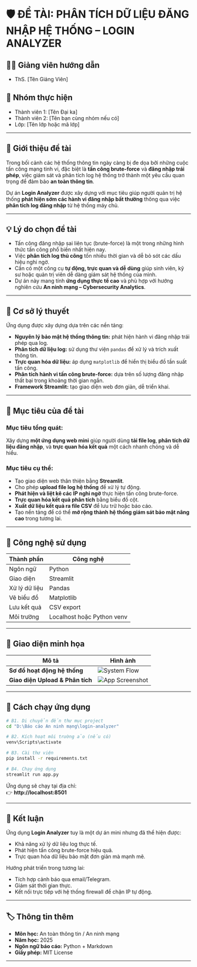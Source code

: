 # 🛡️ ĐỀ TÀI: PHÂN TÍCH DỮ LIỆU ĐĂNG NHẬP HỆ THỐNG – LOGIN ANALYZER

## 👨‍🏫 Giảng viên hướng dẫn
- ThS. [Tên Giảng Viên]

## 👥 Nhóm thực hiện
- Thành viên 1: [Tên Đại ka]  
- Thành viên 2: [Tên bạn cùng nhóm nếu có]  
- Lớp: [Tên lớp hoặc mã lớp]

---

## 🧭 Giới thiệu đề tài

Trong bối cảnh các hệ thống thông tin ngày càng bị đe dọa bởi những cuộc tấn công mạng tinh vi, đặc biệt là **tấn công brute-force** và **đăng nhập trái phép**, việc giám sát và phân tích log hệ thống trở thành một yêu cầu quan trọng để đảm bảo **an toàn thông tin**.

Dự án **Login Analyzer** được xây dựng với mục tiêu giúp người quản trị hệ thống **phát hiện sớm các hành vi đăng nhập bất thường** thông qua việc **phân tích log đăng nhập** từ hệ thống máy chủ.

---

## 💡 Lý do chọn đề tài

- Tấn công đăng nhập sai liên tục (brute-force) là một trong những hình thức tấn công phổ biến nhất hiện nay.  
- Việc **phân tích log thủ công** tốn nhiều thời gian và dễ bỏ sót các dấu hiệu nghi ngờ.  
- Cần có một công cụ **tự động, trực quan và dễ dùng** giúp sinh viên, kỹ sư hoặc quản trị viên dễ dàng giám sát hệ thống của mình.  
- Dự án này mang tính **ứng dụng thực tế cao** và phù hợp với hướng nghiên cứu **An ninh mạng – Cybersecurity Analytics**.

---

## 🧠 Cơ sở lý thuyết

Ứng dụng được xây dựng dựa trên các nền tảng:
- **Nguyên lý bảo mật hệ thống thông tin:** phát hiện hành vi đăng nhập trái phép qua log.  
- **Phân tích dữ liệu log:** sử dụng thư viện `pandas` để xử lý và trích xuất thông tin.  
- **Trực quan hóa dữ liệu:** áp dụng `matplotlib` để hiển thị biểu đồ tần suất tấn công.  
- **Phân tích hành vi tấn công brute-force:** dựa trên số lượng đăng nhập thất bại trong khoảng thời gian ngắn.  
- **Framework Streamlit:** tạo giao diện web đơn giản, dễ triển khai.

---

## 🎯 Mục tiêu của đề tài

### Mục tiêu tổng quát:
Xây dựng **một ứng dụng web mini** giúp người dùng **tải file log**, **phân tích dữ liệu đăng nhập**, và **trực quan hóa kết quả** một cách nhanh chóng và dễ hiểu.

### Mục tiêu cụ thể:
- Tạo giao diện web thân thiện bằng **Streamlit**.  
- Cho phép **upload file log hệ thống** để xử lý tự động.  
- **Phát hiện và liệt kê các IP nghi ngờ** thực hiện tấn công brute-force.  
- **Trực quan hóa kết quả phân tích** bằng biểu đồ cột.  
- **Xuất dữ liệu kết quả ra file CSV** để lưu trữ hoặc báo cáo.  
- Tạo nền tảng để có thể **mở rộng thành hệ thống giám sát bảo mật nâng cao** trong tương lai.

---

## 🧩 Công nghệ sử dụng

| Thành phần | Công nghệ |
|-------------|------------|
| Ngôn ngữ | Python |
| Giao diện | Streamlit |
| Xử lý dữ liệu | Pandas |
| Vẽ biểu đồ | Matplotlib |
| Lưu kết quả | CSV export |
| Môi trường | Localhost hoặc Python venv |

---

## 📸 Giao diện minh họa

| Mô tả | Hình ảnh |
|-------|-----------|
| **Sơ đồ hoạt động hệ thống** | ![System Flow](A_flowchart_diagram_illustrates_a_"Login_Analyzer".png) |
| **Giao diện Upload & Phân tích** | ![App Screenshot](https://via.placeholder.com/600x350?text=Login+Analyzer+App+UI) |

---

## 🔧 Cách chạy ứng dụng

```bash
# B1. Di chuyển đến thư mục project
cd "D:\Báo cáo An ninh mạng\login-analyzer"

# B2. Kích hoạt môi trường ảo (nếu có)
venv\Scripts\activate

# B3. Cài thư viện
pip install -r requirements.txt

# B4. Chạy ứng dụng
streamlit run app.py
```

Ứng dụng sẽ chạy tại địa chỉ:  
👉 **http://localhost:8501**

---

## 🧾 Kết luận

Ứng dụng **Login Analyzer** tuy là một dự án mini nhưng đã thể hiện được:
- Khả năng xử lý dữ liệu log thực tế.
- Phát hiện tấn công brute-force hiệu quả.
- Trực quan hóa dữ liệu bảo mật đơn giản mà mạnh mẽ.

Hướng phát triển trong tương lai:
- Tích hợp cảnh báo qua email/Telegram.  
- Giám sát thời gian thực.  
- Kết nối trực tiếp với hệ thống firewall để chặn IP tự động.

---

## 🏷️ Thông tin thêm

- **Môn học:** An toàn thông tin / An ninh mạng  
- **Năm học:** 2025  
- **Ngôn ngữ báo cáo:** Python + Markdown  
- **Giấy phép:** MIT License  

---
